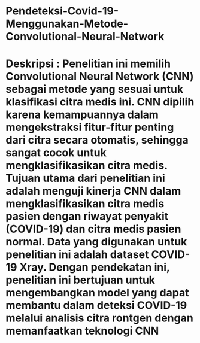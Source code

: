 # Pendeteksi-Covid-19-Menggunakan-Metode-Convolutional-Neural-Network

# Deskripsi : Penelitian ini memilih Convolutional Neural Network (CNN) sebagai metode yang sesuai untuk klasifikasi citra medis ini. CNN dipilih karena kemampuannya dalam mengekstraksi fitur-fitur penting dari citra secara otomatis, sehingga sangat cocok untuk mengklasifikasikan citra medis. Tujuan utama dari penelitian ini adalah menguji kinerja CNN dalam mengklasifikasikan citra medis pasien dengan riwayat penyakit (COVID-19) dan citra medis pasien normal. Data yang digunakan untuk penelitian ini adalah dataset COVID-19 Xray. Dengan pendekatan ini, penelitian ini bertujuan untuk mengembangkan model yang dapat membantu dalam deteksi COVID-19 melalui analisis citra rontgen dengan memanfaatkan teknologi CNN
